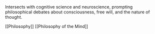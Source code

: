 Intersects with cognitive science and neuroscience, prompting philosophical debates about consciousness, free will, and the nature of thought.

[[Philosophy]]
[[Philosophy of the Mind]]